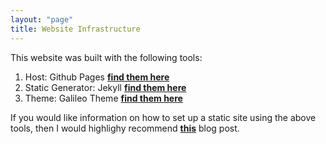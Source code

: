 ```yaml
---
layout: "page"
title: Website Infrastructure
---
```


This website was built with the following tools:

1. Host: Github Pages **[find them here](https://pages.github.com/)**
2. Static Generator: Jekyll **[find them here](https://jekyllrb.com)**
3. Theme: Galileo Theme **[find them here](https://github.com/rowanoulton/galileo-theme)**


If you would like information on how to set up a static site using the above tools, then I would highlighy recommend **[this](https://medium.com/20percentwork/creating-your-blog-for-free-using-jekyll-github-pages-dba37272730a)** blog post.



